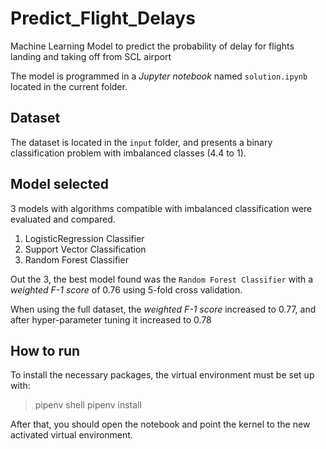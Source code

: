 # Predict_Flight_Delays

Machine Learning Model to predict the probability of delay for flights landing and taking off from SCL airport

The model is programmed in a *Jupyter notebook* named `solution.ipynb` located in the current folder.

## Dataset

The dataset is located in the `input` folder, and presents a binary classification problem with imbalanced classes (4.4 to 1).

## Model selected

3 models with algorithms compatible with imbalanced classification were evaluated and compared.

1. LogisticRegression Classifier
2. Support Vector Classification
3. Random Forest Classifier

Out the 3, the best model found was the `Random Forest Classifier` with a *weighted F-1 score* of 0.76 using 5-fold cross validation.

When using the full dataset, the *weighted F-1 score* increased to 0.77, and after hyper-parameter tuning it increased to 0.78

## How to run

To install the necessary packages, the virtual environment must be set up with:

> pipenv shell
> pipenv install

After that, you should open the notebook and point the kernel to the new activated virtual environment.